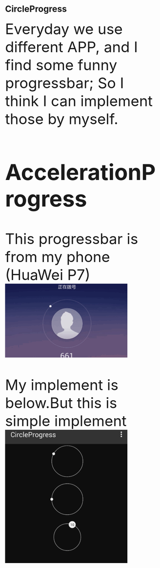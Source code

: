 # CircleProgress
<font size=14>Everyday we use different APP, and I find some funny progressbar; So I think I can implement those by myself.<font>


## AccelerationProgress

This progressbar is from my phone (HuaWei P7)
![alt tag](/screenshot/huawei_p7.gif)

My implement is below.But this is simple implement
![alt tag](/screenshot/my_implement.gif)

